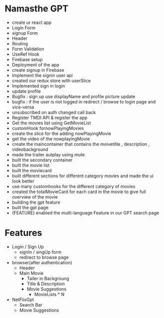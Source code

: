 # Namasthe GPT
- create ur react app 
- Login Form
- signup Form
- Header
- Routing 
- Form Validation
- UseRef Hook
- Firebase setup
- Deployment of the app
- create signup in Firebase
- Implement the signin user api
- created our redux store with userSlice
- Implemented sign in login
- update profile
- Bugfix : sign up use displayName and profile picture update
- bugfix : if the user is not logged in redirect /  browse to login page and vice-versa  
- unsubscribed on auth changed call back
- Register TMDI API & register the app
- Get the movies list using GetMovieList
- customHook fornowPlayingMovies
- create the slice for the adding nowPlayingMovie
- get the video of the nowplayingMovie
- create the maincontainer that contains the moivetitle , description , videobackground
- made the trailer autplay using mute
- built the secondary container
- built the movie list 
- built the moviecard
- built different sections for different category movies and made the ui look better 
- use many customhooks for the different category of movies
- created the totalMovieCard for each card in the movie to give full overview of the movie
- building the gpt feature
- built the gpt page 
- (FEATURE) enabled the multi-language Feature in our GPT search page




 # Features
  - Login / Sign Up
    - signIn / singUp form
    - redirect to browse page
  - browser(after authentication)
    - Header
    - Main Movie
      - Tailer in Backgroung
      - Title & Description
      - Movie Suggestions 
         - MovieLists * N
- NetFlixGpt
  - Search Bar
  - Movie Suggestions
